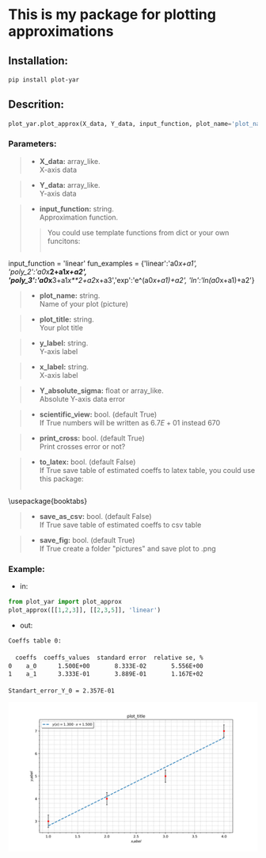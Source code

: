 # This is my package for plotting approximations

## Installation:

```bash
pip install plot-yar
```

## Descrition:

```python
plot_yar.plot_approx(X_data, Y_data, input_function, plot_name='plot_name', plot_title='plot_title', x_label='x_label', y_label='y_label', Y_absolute_sigma = 0, scientific_view = True, print_cross = True, save_as_csv = False, to_latex = False, save_fig=True): 
```

### Parameters:

> -  __X_data:__ array_like.  
X-axis data
 

> -  __Y_data:__ array_like.  
Y-axis data


> -  __input_function:__ string.  
Approximation function.  
>> You could use template functions from dict or your own funcitons: 
>> ```python
input_function = 'linear' 
fun_examples = {'linear':'a0*x+a1', 'poly_2':'a0*x**2+a1*x+a2', 'poly_3':'a0*x**3+a1*x**2+a2*x+a3','exp':'e^(a0*x+a1)+a2', 'ln':'ln(a0*x+a1)+a2'}

> - __plot_name:__ string.  
Name of your plot (picture)


> - __plot_title:__ string.  
Your plot title


> - __y_label:__ string.  
Y-axis label

> - __x_label:__ string.  
X-axis label


> - __Y_absolute_sigma:__ float or array_like.  
Absolute Y-axis data error


> - __scientific_view:__ bool. (default True)  
If True numbers will be written as $6.7 E + 01$ instead $670$


> - __print_cross:__ bool.  (default True)  
Print crosses error or not?

> - __to_latex:__ bool.  (default False)  
If True save table of estimated coeffs to latex table, you could use this package:
 >```latex
 \usepackage{booktabs}


> - __save_as_csv:__ bool.  (default False)  
If True save table of estimated coeffs to csv table


> - __save_fig:__ bool.  (default True)  
If True create a folder "pictures" and save plot to .png


### Example:
 - in:
```python
from plot_yar import plot_approx
plot_approx([[1,2,3]], [[2,3,5]], 'linear')
```

 - out:

```bash
Coeffs table 0: 

  coeffs  coeffs_values  standard error  relative se, %
0    a_0      1.500E+00       8.333E-02       5.556E+00
1    a_1      3.333E-01       3.889E-01       1.167E+02

Standart_error_Y_0 = 2.357E-01
```

![name](plot_name.png)
